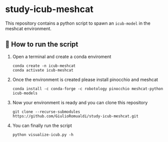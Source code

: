 # study-icub-meshcat

This repository contains a python script to spawn an `icub-model` in the meshcat environment.

## :runner: How to run the script

1. Open a terminal and create a conda enviroment
   ```shell
   conda create -n icub-meshcat
   conda activate icub-meshcat
   ```

2. Once the environment is created please install pinocchio and meshcat
   ```shell
   conda install -c conda-forge -c robotology pinocchio meshcat-python icub-models
   ```

3. Now your environment is ready and you can clone this repository
   ```shell
   git clone --recurse-submodules https://github.com/GiulioRomualdi/study-icub-meshcat.git
   ```

4. You can finally run the script
   ```shell
   python visualize-icub.py -h
   ```
